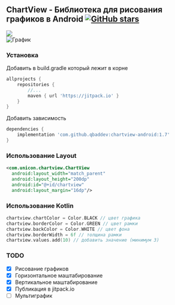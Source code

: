 ## ChartView - Библиотека для рисования графиков в Android [![GitHub stars](https://img.shields.io/github/stars/ktxdev/chartview-android.svg?style=social&label=Star&maxAge=2592000)](https://GitHub.com/ktxdev/chartview-android/stargazers/)
[![](https://jitpack.io/v/qbaddev/chartview-android.svg)](https://jitpack.io/#qbaddev/chartview-android)<br>
![График](https://github.com/qbaddev/chartview-android/blob/master/image.jpg)

### Установка
Добавить в build.gradle который лежит в корне
```gradle
allprojects {
	repositories {
		//...
		maven { url 'https://jitpack.io' }
	}
}
```

Добавить зависимость
```gradle
dependencies {
	implementation 'com.github.qbaddev:chartview-android:1.7'
}
```



### Использование Layout
```xml
<com.unicon.chartview.ChartView
  android:layout_width="match_parent"
  android:layout_height="200dp"
  android:id="@+id/chartview"
  android:layout_margin="16dp"/>
```

### Использование Kotlin
```kotlin
chartview.chartColor = Color.BLACK // цвет графика
chartview.borderColor = Color.GREEN // цвет рамки
chartview.backColor = Color.WHITE // цвет фона
chartview.borderWidth = 6f // толщина рамки
chartview.values.add(10) // добавить значение (минимум 3)
```

### TODO
- [x] Рисование графиков
- [x] Горизонтальное маштабирование
- [x] Вертикальное маштабирование
- [x] Публикация в jitpack.io
- [ ] Мультиграфик
